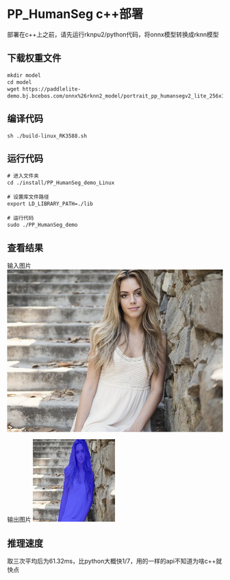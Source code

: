 # PP_HumanSeg c++部署
部署在c++上之前，请先运行rknpu2/python代码，将onnx模型转换成rknn模型

## 下载权重文件
```text
mkdir model
cd model
wget https://paddlelite-demo.bj.bcebos.com/onnx%26rknn2_model/portrait_pp_humansegv2_lite_256x144_inference_model_with_softmax.rknn
```

## 编译代码
```text
sh ./build-linux_RK3588.sh
```

## 运行代码
```text
# 进入文件夹
cd ./install/PP_HumanSeg_demo_Linux

# 设置库文件路径
export LD_LIBRARY_PATH=./lib

# 运行代码
sudo ./PP_HumanSeg_demo
```

## 查看结果
输入图片
![输入图片](./install/PP_HumanSeg_demo_Linux/images/before/PP_HumanSeg_demo_input.jpg)

输出图片
![输出图片](./install/PP_HumanSeg_demo_Linux/images/after/result.jpg)

## 推理速度
取三次平均后为61.32ms，比python大概快1/7，用的一样的api不知道为啥c++就快点